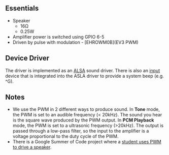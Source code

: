 ## Essentials
* Speaker
    * 16&#8486;
    * 0.25W
* Amplifier power is switched using GPIO 6-5
* Driven by pulse with modulation - [EHROWM0B](EV3 PWM)

## Device Driver
The driver is implemented as an [ALSA](https://www.kernel.org/doc/Documentation/sound/alsa/) sound driver. There is also an [input](https://www.kernel.org/doc/Documentation/input/input.txt) device that is integrated into the ASLA driver to provide a system beep (e.g. ^G).

## Notes
* We use the PWM in 2 different ways to produce sound. In __Tone__ mode, the PWM is set to an audible frequency (&lt; 20kHz). The sound you hear is the square wave produced by the PWM output. In __PCM Playback__ mode, the PWM is set to a ultrasonic frequency (&gt;20kHz). The output is passed through a low-pass filter, so the input to the amplifier is a voltage proportional to the duty cycle of the PWM.
* There is a Google Summer of Code project where a [student uses PWM to drive a speaker](http://elinux.org/BeagleBoard/GSoC/2010_Projects/Pulse_Width_Modulation).